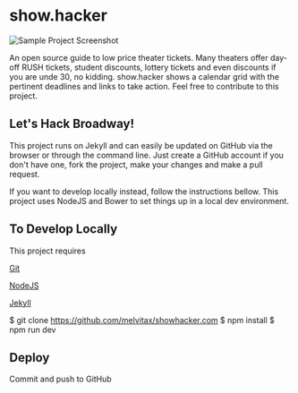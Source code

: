 # show.hacker

![Sample Project Screenshot](https://raw.githubusercontent.com/melvitax/showhacker.com/gh-pages/_Screenshot.jpg "Sample Project Screenshot")

An open source guide to low price theater tickets. Many theaters offer day-off RUSH tickets, student discounts, lottery tickets and even discounts if you are unde 30, no kidding. show.hacker shows a calendar grid with the pertinent deadlines and links to take action. Feel free to contribute to this project.

## Let's Hack Broadway!

This project runs on Jekyll and can easily be updated on GitHub via the browser or through the command line. Just create a GitHub account if you don't have one, fork the project, make your changes and make a pull request.

If you want to develop locally instead, follow the instructions bellow. This project uses NodeJS and Bower to set things up in a local dev environment.

## To Develop Locally

This project requires

[Git](https://git-scm.com)

[NodeJS](https://nodejs.org)

[Jekyll](https://jekyllrb.com)

$ git clone https://github.com/melvitax/showhacker.com 
$ npm install
$ npm run dev

## Deploy

Commit and push to GitHub
